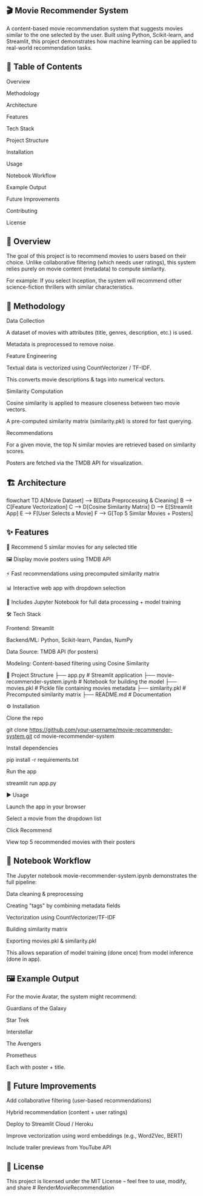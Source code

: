 ## 🎬 Movie Recommender System

A content-based movie recommendation system that suggests movies similar to the one selected by the user.
Built using Python, Scikit-learn, and Streamlit, this project demonstrates how machine learning can be applied to real-world recommendation tasks.

## 📖 Table of Contents

Overview

Methodology

Architecture

Features

Tech Stack

Project Structure

Installation

Usage

Notebook Workflow

Example Output

Future Improvements

Contributing

License

## 📌 Overview

The goal of this project is to recommend movies to users based on their choice.
Unlike collaborative filtering (which needs user ratings), this system relies purely on movie content (metadata) to compute similarity.

For example:
If you select Inception, the system will recommend other science-fiction thrillers with similar characteristics.

## 🧠 Methodology

Data Collection

A dataset of movies with attributes (title, genres, description, etc.) is used.

Metadata is preprocessed to remove noise.

Feature Engineering

Textual data is vectorized using CountVectorizer / TF-IDF.

This converts movie descriptions & tags into numerical vectors.

Similarity Computation

Cosine similarity is applied to measure closeness between two movie vectors.

A pre-computed similarity matrix (similarity.pkl) is stored for fast querying.

Recommendations

For a given movie, the top N similar movies are retrieved based on similarity scores.

Posters are fetched via the TMDB API for visualization.

## 🏗️ Architecture
flowchart TD
    A[Movie Dataset] --> B[Data Preprocessing & Cleaning]
    B --> C[Feature Vectorization]
    C --> D[Cosine Similarity Matrix]
    D --> E[Streamlit App]
    E --> F[User Selects a Movie]
    F --> G[Top 5 Similar Movies + Posters]

## ✨ Features

🎥 Recommend 5 similar movies for any selected title

🖼️ Display movie posters using TMDB API

⚡ Fast recommendations using precomputed similarity matrix

📊 Interactive web app with dropdown selection

📓 Includes Jupyter Notebook for full data processing + model training

🛠️ Tech Stack

Frontend: Streamlit

Backend/ML: Python, Scikit-learn, Pandas, NumPy

Data Source: TMDB API (for posters)

Modeling: Content-based filtering using Cosine Similarity

📂 Project Structure
├── app.py                          # Streamlit application
├── movie-recommender-system.ipynb  # Notebook for building the model
├── movies.pkl                      # Pickle file containing movies metadata
├── similarity.pkl                  # Precomputed similarity matrix
├── README.md                       # Documentation

⚙️ Installation

Clone the repo

git clone https://github.com/your-username/movie-recommender-system.git
cd movie-recommender-system


Install dependencies

pip install -r requirements.txt


Run the app

streamlit run app.py

▶️ Usage

Launch the app in your browser

Select a movie from the dropdown list

Click Recommend

View top 5 recommended movies with their posters

## 📓 Notebook Workflow

The Jupyter notebook movie-recommender-system.ipynb demonstrates the full pipeline:

Data cleaning & preprocessing

Creating "tags" by combining metadata fields

Vectorization using CountVectorizer/TF-IDF

Building similarity matrix

Exporting movies.pkl & similarity.pkl

This allows separation of model training (done once) from model inference (done in app).

## 🖼️ Example Output

For the movie Avatar, the system might recommend:

Guardians of the Galaxy

Star Trek

Interstellar

The Avengers

Prometheus

Each with poster + title.

## 🔮 Future Improvements

 Add collaborative filtering (user-based recommendations)

 Hybrid recommendation (content + user ratings)

 Deploy to Streamlit Cloud / Heroku

 Improve vectorization using word embeddings (e.g., Word2Vec, BERT)

 Include trailer previews from YouTube API


## 📜 License

This project is licensed under the MIT License – feel free to use, modify, and share
#   R e n d e r _ M o v i e _ R e c o m m e n d a t i o n  
 